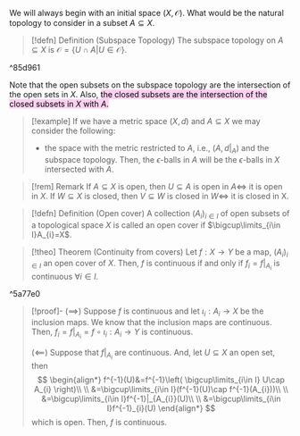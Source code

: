 We will always begin with an initial space $(X,\mathcal{O})$. What would be the natural topology to consider in a subset $A\subseteq X$.

>[!defn] Definition (Subspace Topology)
>The subspace topology on $A\subseteq X$ is $\mathcal{O}=\{ U\cap A | U\in \mathcal{O} \}$.

^85d961

Note that the open subsets on the subspace topology are the intersection of the open sets in $X$. Also, <mark style="background: #FFB8EBA6;">the closed subsets are the intersection of the closed subsets in $X$ with $A$.</mark> 
>[!example]
>If we have a metric space $(X,d)$ and $A\subseteq X$ we may consider the following:
>- the space with the metric restricted to $A$, i.e., $(A,d|_{A})$ and the subspace topology. Then, the $\epsilon$-balls in $A$ will be the $\epsilon$-balls in $X$ intersected with $A$.

>[!rem] Remark
>If $A\subseteq X$ is open, then $U\subseteq A$ is open in $A\iff$ it is open in $X$. 
>If  $W\subseteq X$ is closed, then $V\subseteq W$ is closed in $W\iff$ it is closed in X.

>[!defn] Definition (Open cover)
>A collection $(A_{i})_{i\in I}$ of open subsets of a topological space $X$ is called an open cover if $\bigcup\limits_{i\in I}A_{i}=X$.

>[!theo] Theorem (Continuity from covers)
>Let $f:X\to Y$ be a map, $(A_{i})_{i\in I}$ an open cover of $X$. Then, $f$ is continuous if and only if $f_{i}=f|_{A_{i}}$ is continuous $\forall i\in I$.

^5a77e0

>[!proof]-
>$(\implies)$ Suppose $f$ is continuous and let $\iota_{i}:A_{i}\to X$ be the inclusion maps. We know that the inclusion maps are continuous. Then, $f_{i}=f|_{A_{i}}=f\circ\iota_{i}:A_{i}\to Y$ is continuous.
>
>$(\impliedby)$ Suppose that $f|_{A_{i}}$ are continuous. And, let $U\subseteq X$ an open set, then 
>$$
>\begin{align*}
>f^{-1}(U)&=f^{-1}\left( \bigcup\limits_{i\in I} U\cap A_{i} \right)\\ \\
>&=\bigcup\limits_{i\in I}(f^{-1}(U)\cap f^{-1}(A_{i}))\\ \\
>&=\bigcup\limits_{i\in I}f^{-1}|_{A_{i}}(U)\\ \\
>&=\bigcup\limits_{i\in I}f^{-1}_{i}(U)
>\end{align*}
>$$
>which is open. Then, $f$ is continuous.
